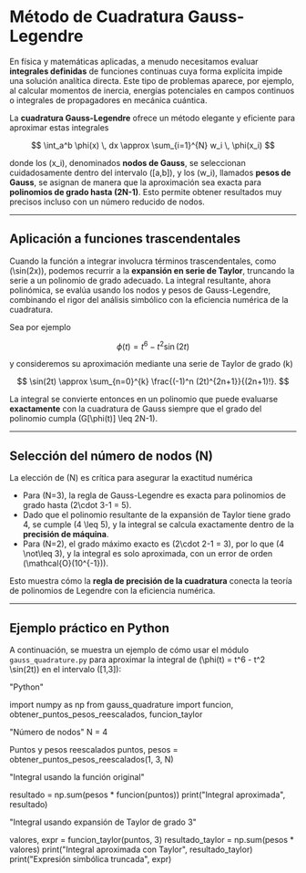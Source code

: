 # Método de Cuadratura Gauss-Legendre

En física y matemáticas aplicadas, a menudo necesitamos evaluar **integrales definidas** de funciones continuas cuya forma explícita impide una solución analítica directa. Este tipo de problemas aparece, por ejemplo, al calcular momentos de inercia, energías potenciales en campos continuos o integrales de propagadores en mecánica cuántica.  

La **cuadratura Gauss-Legendre** ofrece un método elegante y eficiente para aproximar estas integrales

$$
\int_a^b \phi(x) \, dx \approx \sum_{i=1}^{N} w_i \, \phi(x_i)
$$

donde los \(x_i\), denominados **nodos de Gauss**, se seleccionan cuidadosamente dentro del intervalo \([a,b]\), y los \(w_i\), llamados **pesos de Gauss**, se asignan de manera que la aproximación sea exacta para **polinomios de grado hasta \(2N-1\)**. Esto permite obtener resultados muy precisos incluso con un número reducido de nodos.  

---

## Aplicación a funciones trascendentales

Cuando la función a integrar involucra términos trascendentales, como \(\sin(2x)\), podemos recurrir a la **expansión en serie de Taylor**, truncando la serie a un polinomio de grado adecuado. La integral resultante, ahora polinómica, se evalúa usando los nodos y pesos de Gauss-Legendre, combinando el rigor del análisis simbólico con la eficiencia numérica de la cuadratura.  

Sea por ejemplo

$$
\phi(t) = t^6 - t^2 \sin(2t)
$$

y consideremos su aproximación mediante una serie de Taylor de grado \(k\)

$$
\sin(2t) \approx \sum_{n=0}^{k} \frac{(-1)^n (2t)^{2n+1}}{(2n+1)!}.
$$

La integral se convierte entonces en un polinomio que puede evaluarse **exactamente** con la cuadratura de Gauss siempre que el grado del polinomio cumpla \(G[\phi(t)] \leq 2N-1\).

---

## Selección del número de nodos \(N\)

La elección de \(N\) es crítica para asegurar la exactitud numérica

- Para \(N=3\), la regla de Gauss-Legendre es exacta para polinomios de grado hasta \(2\cdot 3-1 = 5\).  
- Dado que el polinomio resultante de la expansión de Taylor tiene grado 4, se cumple \(4 \leq 5\), y la integral se calcula exactamente dentro de la **precisión de máquina**.  
- Para \(N=2\), el grado máximo exacto es \(2\cdot 2-1 = 3\), por lo que \(4 \not\leq 3\), y la integral es solo aproximada, con un error de orden \(\mathcal{O}(10^{-1})\).  

Esto muestra cómo la **regla de precisión de la cuadratura** conecta la teoría de polinomios de Legendre con la eficiencia numérica.

---

## Ejemplo práctico en Python

A continuación, se muestra un ejemplo de cómo usar el módulo `gauss_quadrature.py` para aproximar la integral de \(\phi(t) = t^6 - t^2 \sin(2t)\) en el intervalo \([1,3]\):

"Python"

import numpy as np
from gauss_quadrature import funcion, obtener_puntos_pesos_reescalados, funcion_taylor

"Número de nodos"
N = 4

Puntos y pesos reescalados
puntos, pesos = obtener_puntos_pesos_reescalados(1, 3, N)

"Integral usando la función original"

resultado = np.sum(pesos * funcion(puntos))
print("Integral aproximada", resultado)

"Integral usando expansión de Taylor de grado 3"

valores, expr = funcion_taylor(puntos, 3)
resultado_taylor = np.sum(pesos * valores)
print("Integral aproximada con Taylor", resultado_taylor)
print("Expresión simbólica truncada", expr)
